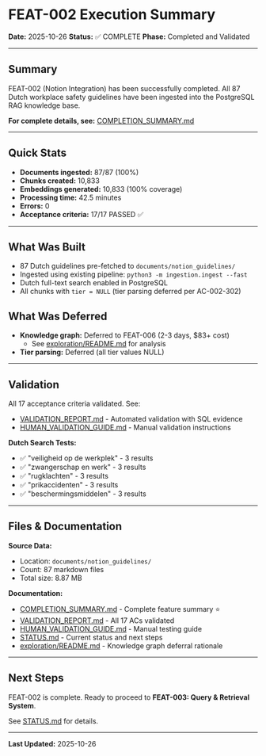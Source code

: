 # FEAT-002 Execution Summary

**Date:** 2025-10-26
**Status:** ✅ COMPLETE
**Phase:** Completed and Validated

---

## Summary

FEAT-002 (Notion Integration) has been successfully completed. All 87 Dutch workplace safety guidelines have been ingested into the PostgreSQL RAG knowledge base.

**For complete details, see:** [COMPLETION_SUMMARY.md](COMPLETION_SUMMARY.md)

---

## Quick Stats

- **Documents ingested:** 87/87 (100%)
- **Chunks created:** 10,833
- **Embeddings generated:** 10,833 (100% coverage)
- **Processing time:** 42.5 minutes
- **Errors:** 0
- **Acceptance criteria:** 17/17 PASSED ✅

---

## What Was Built

- 87 Dutch guidelines pre-fetched to `documents/notion_guidelines/`
- Ingested using existing pipeline: `python3 -m ingestion.ingest --fast`
- Dutch full-text search enabled in PostgreSQL
- All chunks with `tier = NULL` (tier parsing deferred per AC-002-302)

## What Was Deferred

- **Knowledge graph:** Deferred to FEAT-006 (2-3 days, $83+ cost)
  - See [exploration/README.md](exploration/README.md) for analysis
- **Tier parsing:** Deferred (all tier values NULL)

---

## Validation

All 17 acceptance criteria validated. See:
- [VALIDATION_REPORT.md](VALIDATION_REPORT.md) - Automated validation with SQL evidence
- [HUMAN_VALIDATION_GUIDE.md](HUMAN_VALIDATION_GUIDE.md) - Manual validation instructions

**Dutch Search Tests:**
- ✅ "veiligheid op de werkplek" - 3 results
- ✅ "zwangerschap en werk" - 3 results
- ✅ "rugklachten" - 3 results
- ✅ "prikaccidenten" - 3 results
- ✅ "beschermingsmiddelen" - 3 results

---

## Files & Documentation

**Source Data:**
- Location: `documents/notion_guidelines/`
- Count: 87 markdown files
- Total size: 8.87 MB

**Documentation:**
- [COMPLETION_SUMMARY.md](COMPLETION_SUMMARY.md) - Complete feature summary ⭐
- [VALIDATION_REPORT.md](VALIDATION_REPORT.md) - All 17 ACs validated
- [HUMAN_VALIDATION_GUIDE.md](HUMAN_VALIDATION_GUIDE.md) - Manual testing guide
- [STATUS.md](STATUS.md) - Current status and next steps
- [exploration/README.md](exploration/README.md) - Knowledge graph deferral rationale

---

## Next Steps

FEAT-002 is complete. Ready to proceed to **FEAT-003: Query & Retrieval System**.

See [STATUS.md](STATUS.md) for details.

---

**Last Updated:** 2025-10-26
